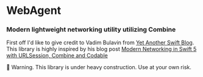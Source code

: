 # WebAgent

### Modern lightweight networking utility utilizing Combine

First off I'd like to give credit to Vadim Bulavin from [Yet Another Swift Blog](https://www.vadimbulavin.com). This library is highly inspired by his blog post [Modern Networking in Swift 5 with URLSession, Combine and Codable](https://www.vadimbulavin.com/modern-networking-in-swift-5-with-urlsession-combine-framework-and-codable/)

🚧 Warning. This library is under heavy construction. Use at your own risk.
